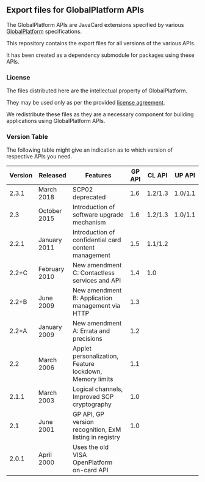 ## Export files for GlobalPlatform APIs

The GlobalPlatform APIs are JavaCard extensions specified by various [GlobalPlatform](https://globalplatform.org/) specifications.

This repository contains the export files for all versions of the various APIs.

It has been created as a dependency submodule for packages using these APIs.

### License

The files distributed here are the intellectual property of GlobalPlatform.

They may be used only as per the provided [license agreement](GP-Specification-License-Agreement.pdf).

We redistribute these files as they are a necessary component for building applications using GlobalPlatform APIs.

### Version Table

The following table might give an indication as to which version of respective APIs you need.

| Version | Released      | Features                                                 | GP API | CL API  | UP API  |
| ------- | ------------- | -------------------------------------------------------- | ------ | ------- | ------- |
| 2.3.1   | March 2018    | SCP02 deprecated                                         | 1.6    | 1.2/1.3 | 1.0/1.1 |
| 2.3     | October 2015  | Introduction of software upgrade mechanism               | 1.6    | 1.2/1.3 | 1.0/1.1 |
| 2.2.1   | January 2011  | Introduction of confidential card content management     | 1.5    | 1.1/1.2 |         |
| 2.2+C   | February 2010 | New amendment C: Contactless services and API            | 1.4    | 1.0     |         |
| 2.2+B   | June 2009     | New amendment B: Application management via HTTP         | 1.3    |         |         |
| 2.2+A   | January 2009  | New amendment A: Errata and precisions                   | 1.2    |         |         |
| 2.2     | March 2006    | Applet personalization, Feature lockdown, Memory limits  | 1.1    |         |         |
| 2.1.1   | March 2003    | Logical channels, Improved SCP cryptography              | 1.0    |         |         |
| 2.1     | June 2001     | GP API, GP version recognition, ExM listing in registry  | 1.0    |         |         |
| 2.0.1   | April 2000    | Uses the old VISA OpenPlatform on-card API               |        |         |         |

